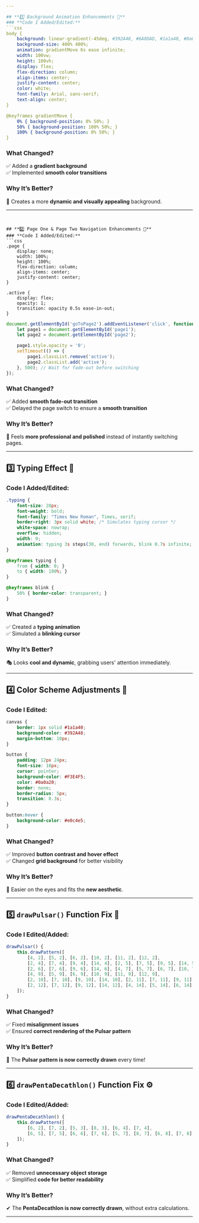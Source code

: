 ```yaml
---

## **1️⃣ Background Animation Enhancements 🌌**  
### **Code I Added/Edited:**
```css
body {
    background: linear-gradient(-45deg, #392A48, #6A0DAD, #1a1a40, #0a0a20);
    background-size: 400% 400%;
    animation: gradientMove 6s ease infinite;
    width: 100vw;
    height: 100vh;
    display: flex;
    flex-direction: column;
    align-items: center;
    justify-content: center;
    color: white;
    font-family: Arial, sans-serif;
    text-align: center;
}

@keyframes gradientMove {
    0% { background-position: 0% 50%; }
    50% { background-position: 100% 50%; }
    100% { background-position: 0% 50%; }
}
```
### **What Changed?**
✅ Added a **gradient background**  
✅ Implemented **smooth color transitions**  

### **Why It’s Better?**  
🌈 Creates a more **dynamic and visually appealing** background.  

---
```


## **2️⃣ Page One & Page Two Navigation Enhancements 📄**  
### **Code I Added/Edited:**
```css
.page {
    display: none;
    width: 100%;
    height: 100%;
    flex-direction: column;
    align-items: center;
    justify-content: center;
}

.active {
    display: flex;
    opacity: 1;
    transition: opacity 0.5s ease-in-out;
}
```
```js
document.getElementById('goToPage2').addEventListener('click', function () {
    let page1 = document.getElementById('page1');
    let page2 = document.getElementById('page2');

    page1.style.opacity = '0';
    setTimeout(() => {
        page1.classList.remove('active');
        page2.classList.add('active');
    }, 500); // Wait for fade-out before switching
});
```
### **What Changed?**
✅ Added **smooth fade-out transition**  
✅ Delayed the page switch to ensure a **smooth transition**  

### **Why It’s Better?**  
🔄 Feels **more professional and polished** instead of instantly switching pages.  

---

## **3️⃣ Typing Effect 📝**  
### **Code I Added/Edited:**
```css
.typing {
    font-size: 28px;
    font-weight: bold;
    font-family: "Times New Roman", Times, serif;
    border-right: 3px solid white; /* Simulates typing cursor */
    white-space: nowrap;
    overflow: hidden;
    width: 0;
    animation: typing 3s steps(30, end) forwards, blink 0.7s infinite;
}

@keyframes typing {
    from { width: 0; }
    to { width: 100%; }
}

@keyframes blink {
    50% { border-color: transparent; }
}
```
### **What Changed?**
✅ Created a **typing animation**  
✅ Simulated a **blinking cursor**  

### **Why It’s Better?**  
🎭 Looks **cool and dynamic**, grabbing users' attention immediately.  

---

## **4️⃣ Color Scheme Adjustments 🎨**  
### **Code I Edited:**
```css
canvas {
    border: 1px solid #1a1a40;
    background-color: #392A48;
    margin-bottom: 10px;
}

button {
    padding: 12px 24px;
    font-size: 18px;
    cursor: pointer;
    background-color: #F3E4F5;
    color: #0a0a20;
    border: none;
    border-radius: 5px;
    transition: 0.3s;
}

button:hover {
    background-color: #e0c4e5;
}
```
### **What Changed?**
✅ Improved **button contrast and hover effect**  
✅ Changed **grid background** for better visibility  

### **Why It’s Better?**  
👀 Easier on the eyes and fits the **new aesthetic**.  

---

## **5️⃣ `drawPulsar()` Function Fix 🔄**  
### **Code I Edited/Added:**
```js
drawPulsar() {
    this.drawPattern([
        [4, 2], [5, 2], [6, 2], [10, 2], [11, 2], [12, 2],
        [2, 4], [7, 4], [9, 4], [14, 4], [2, 5], [7, 5], [9, 5], [14, 5],
        [2, 6], [7, 6], [9, 6], [14, 6], [4, 7], [5, 7], [6, 7], [10, 7], [11, 7], [12, 7],
        [4, 9], [5, 9], [6, 9], [10, 9], [11, 9], [12, 9],
        [2, 10], [7, 10], [9, 10], [14, 10], [2, 11], [7, 11], [9, 11], [14, 11],
        [2, 12], [7, 12], [9, 12], [14, 12], [4, 14], [5, 14], [6, 14], [10, 14], [11, 14], [12, 14]
    ]);
}
```
### **What Changed?**
✅ Fixed **misalignment issues**  
✅ Ensured **correct rendering of the Pulsar pattern**  

### **Why It’s Better?**  
🎯 The **Pulsar pattern is now correctly drawn** every time!  

---

## **6️⃣ `drawPentaDecathlon()` Function Fix ⚙️**  
### **Code I Edited/Added:**
```js
drawPentaDecathlon() {
    this.drawPattern([
        [6, 2], [7, 2], [5, 3], [8, 3], [6, 4], [7, 4],
        [6, 5], [7, 5], [6, 6], [7, 6], [5, 7], [8, 7], [6, 8], [7, 8]
    ]);
}
```
### **What Changed?**
✅ Removed **unnecessary object storage**  
✅ Simplified **code for better readability**  

### **Why It’s Better?**  
✔ The **PentaDecathlon is now correctly drawn**, without extra calculations.  

---


